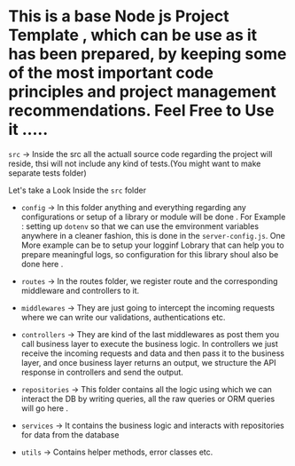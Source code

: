 # This is a base Node js Project Template , which can be use as it has been prepared, by keeping some of the most important code principles and project management recommendations. Feel Free to Use it .....

`src` -> Inside the src all the actuall source code regarding the project will reside, thsi will not include any kind of tests.(You might want to make separate tests folder)

Let's take a Look Inside the `src` folder

- `config` -> In this folder anything and everything regarding any configurations or setup of a library or module will be done . For Example : setting up `dotenv` so that we can use the emvironment variables anywhere in a cleaner fashion, this is done in the `server-config.js`. One More example can be to setup your logginf Lobrary that can help you to prepare meaningful logs, so configuration for this library shoul also be done here .

- `routes` -> In the routes folder, we register route and the corresponding middleware and controllers to it.

- `middlewares` -> They are just going to intercept the incoming requests where we can write our validations, authentications etc.

- `controllers` -> They are kind of the last middlewares as post them you call business layer to execute the business logic. In controllers we just receive the incoming requests and data and then pass it to the business layer, and once business layer returns an output, we structure the API response in controllers and send the output.

- `repositories` -> This folder contains all the logic using which we can interact the DB by writing queries, all the raw queries or ORM queries will go here .

- `services` -> It contains the business logic and interacts with repositories for data from the database

- `utils` -> Contains helper methods, error classes etc.
